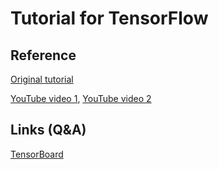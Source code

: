 # Tutorial for TensorFlow
## Reference
[Original tutorial](https://github.com/Hvass-Labs/TensorFlow-Tutorials)

[YouTube video 1](https://www.youtube.com/playlist?list=PL9Hr9sNUjfsmEu1ZniY0XpHSzl5uihcXZ), [YouTube video 2](https://www.youtube.com/watch?v=zp5EtBvwQbw&list=PLXO45tsB95cJHXaDKpbwr5fC_CCYylw1f&index=15)

## Links (Q&A)

[TensorBoard](http://stackoverflow.com/questions/33634008/how-to-install-tensorflow)
